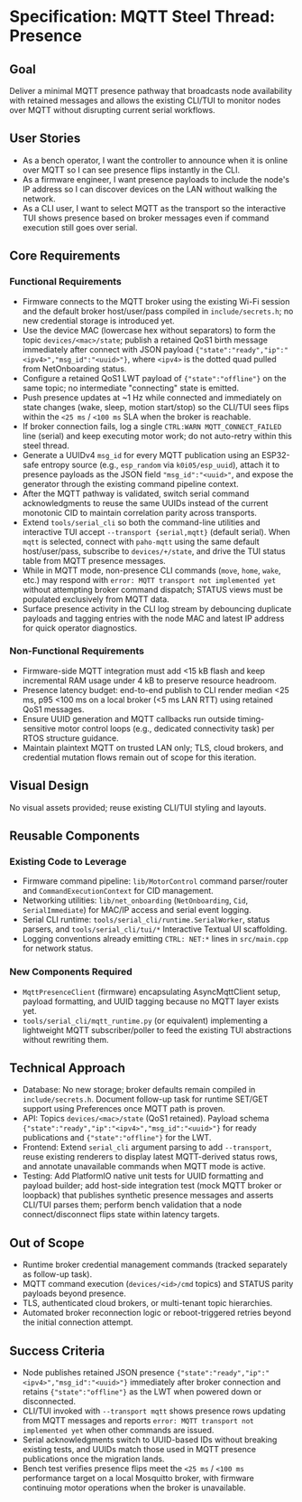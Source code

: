 # Specification: MQTT Steel Thread: Presence

## Goal
Deliver a minimal MQTT presence pathway that broadcasts node availability with retained messages and allows the existing CLI/TUI to monitor nodes over MQTT without disrupting current serial workflows.

## User Stories
- As a bench operator, I want the controller to announce when it is online over MQTT so I can see presence flips instantly in the CLI.
- As a firmware engineer, I want presence payloads to include the node's IP address so I can discover devices on the LAN without walking the network.
- As a CLI user, I want to select MQTT as the transport so the interactive TUI shows presence based on broker messages even if command execution still goes over serial.

## Core Requirements
### Functional Requirements
- Firmware connects to the MQTT broker using the existing Wi-Fi session and the default broker host/user/pass compiled in `include/secrets.h`; no new credential storage is introduced yet.
- Use the device MAC (lowercase hex without separators) to form the topic `devices/<mac>/state`; publish a retained QoS1 birth message immediately after connect with JSON payload `{"state":"ready","ip":"<ipv4>","msg_id":"<uuid>"}`, where `<ipv4>` is the dotted quad pulled from NetOnboarding status.
- Configure a retained QoS1 LWT payload of `{"state":"offline"}` on the same topic; no intermediate "connecting" state is emitted.
- Push presence updates at ~1 Hz while connected and immediately on state changes (wake, sleep, motion start/stop) so the CLI/TUI sees flips within the `<25 ms` / `<100 ms` SLA when the broker is reachable.
- If broker connection fails, log a single `CTRL:WARN MQTT_CONNECT_FAILED` line (serial) and keep executing motor work; do not auto-retry within this steel thread.
- Generate a UUIDv4 `msg_id` for every MQTT publication using an ESP32-safe entropy source (e.g., `esp_random` via `k0i05/esp_uuid`), attach it to presence payloads as the JSON field `"msg_id":"<uuid>"`, and expose the generator through the existing command pipeline context.
- After the MQTT pathway is validated, switch serial command acknowledgments to reuse the same UUIDs instead of the current monotonic CID to maintain correlation parity across transports.
- Extend `tools/serial_cli` so both the command-line utilities and interactive TUI accept `--transport {serial,mqtt}` (default serial). When `mqtt` is selected, connect with `paho-mqtt` using the same default host/user/pass, subscribe to `devices/+/state`, and drive the TUI status table from MQTT presence messages.
- While in MQTT mode, non-presence CLI commands (`move`, `home`, `wake`, etc.) may respond with `error: MQTT transport not implemented yet` without attempting broker command dispatch; STATUS views must be populated exclusively from MQTT data.
- Surface presence activity in the CLI log stream by debouncing duplicate payloads and tagging entries with the node MAC and latest IP address for quick operator diagnostics.

### Non-Functional Requirements
- Firmware-side MQTT integration must add <15 kB flash and keep incremental RAM usage under 4 kB to preserve resource headroom.
- Presence latency budget: end-to-end publish to CLI render median <25 ms, p95 <100 ms on a local broker (<5 ms LAN RTT) using retained QoS1 messages.
- Ensure UUID generation and MQTT callbacks run outside timing-sensitive motor control loops (e.g., dedicated connectivity task) per RTOS structure guidance.
- Maintain plaintext MQTT on trusted LAN only; TLS, cloud brokers, and credential mutation flows remain out of scope for this iteration.

## Visual Design
No visual assets provided; reuse existing CLI/TUI styling and layouts.

## Reusable Components
### Existing Code to Leverage
- Firmware command pipeline: `lib/MotorControl` command parser/router and `CommandExecutionContext` for CID management.
- Networking utilities: `lib/net_onboarding` (`NetOnboarding`, `Cid`, `SerialImmediate`) for MAC/IP access and serial event logging.
- Serial CLI runtime: `tools/serial_cli/runtime.SerialWorker`, status parsers, and `tools/serial_cli/tui/*` Interactive Textual UI scaffolding.
- Logging conventions already emitting `CTRL: NET:*` lines in `src/main.cpp` for network status.

### New Components Required
- `MqttPresenceClient` (firmware) encapsulating AsyncMqttClient setup, payload formatting, and UUID tagging because no MQTT layer exists yet.
- `tools/serial_cli/mqtt_runtime.py` (or equivalent) implementing a lightweight MQTT subscriber/poller to feed the existing TUI abstractions without rewriting them.

## Technical Approach
- Database: No new storage; broker defaults remain compiled in `include/secrets.h`. Document follow-up task for runtime SET/GET support using Preferences once MQTT path is proven.
- API: Topics `devices/<mac>/state` (QoS1 retained). Payload schema `{"state":"ready","ip":"<ipv4>","msg_id":"<uuid>"}` for ready publications and `{"state":"offline"}` for the LWT.
- Frontend: Extend `serial_cli` argument parsing to add `--transport`, reuse existing renderers to display latest MQTT-derived status rows, and annotate unavailable commands when MQTT mode is active.
- Testing: Add PlatformIO native unit tests for UUID formatting and payload builder; add host-side integration test (mock MQTT broker or loopback) that publishes synthetic presence messages and asserts CLI/TUI parses them; perform bench validation that a node connect/disconnect flips state within latency targets.

## Out of Scope
- Runtime broker credential management commands (tracked separately as follow-up task).
- MQTT command execution (`devices/<id>/cmd` topics) and STATUS parity payloads beyond presence.
- TLS, authenticated cloud brokers, or multi-tenant topic hierarchies.
- Automated broker reconnection logic or reboot-triggered retries beyond the initial connection attempt.

## Success Criteria
- Node publishes retained JSON presence `{"state":"ready","ip":"<ipv4>","msg_id":"<uuid>"}` immediately after broker connection and retains `{"state":"offline"}` as the LWT when powered down or disconnected.
- CLI/TUI invoked with `--transport mqtt` shows presence rows updating from MQTT messages and reports `error: MQTT transport not implemented yet` when other commands are issued.
- Serial acknowledgments switch to UUID-based IDs without breaking existing tests, and UUIDs match those used in MQTT presence publications once the migration lands.
- Bench test verifies presence flips meet the `<25 ms` / `<100 ms` performance target on a local Mosquitto broker, with firmware continuing motor operations when the broker is unavailable.
